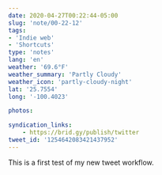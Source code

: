```yaml
---
date: 2020-04-27T00:22:44-05:00
slug: 'note/00-22-12'
tags:
- 'Indie web'
- 'Shortcuts'
type: 'notes'
lang: 'en'
weather: '69.6°F'
weather_summary: 'Partly Cloudy'
weather_icon: 'partly-cloudy-night'
lat: '25.7554'
long: '-100.4023'

photos:

syndication_links:
    - https://brid.gy/publish/twitter
tweet_id: '1254642083421437952'
---
```

This is a first test of my new tweet workflow.